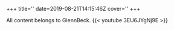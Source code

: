 +++
title=''
date=2019-08-21T14:15:46Z
cover=''
+++

All content belongs to GlennBeck.
{{< youtube 3EU6JYgNj9E >}}
